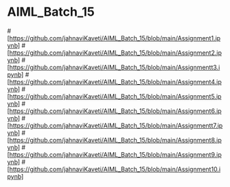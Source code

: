 # AIML_Batch_15
#[https://github.com/jahnaviKaveti/AIML_Batch_15/blob/main/Assignment1.ipynb]
#[https://github.com/jahnaviKaveti/AIML_Batch_15/blob/main/Assignment2.ipynb]
#[https://github.com/jahnaviKaveti/AIML_Batch_15/blob/main/Assignmentt3.ipynb]
#[https://github.com/jahnaviKaveti/AIML_Batch_15/blob/main/Assignment4.ipynb]
#[https://github.com/jahnaviKaveti/AIML_Batch_15/blob/main/Assignment5.ipynb]
#[https://github.com/jahnaviKaveti/AIML_Batch_15/blob/main/Assignment6.ipynb]
#[https://github.com/jahnaviKaveti/AIML_Batch_15/blob/main/Assignmentt7.ipynb]
#[https://github.com/jahnaviKaveti/AIML_Batch_15/blob/main/Assignment8.ipynb]
#[https://github.com/jahnaviKaveti/AIML_Batch_15/blob/main/Assignment9.ipynb]
#[https://github.com/jahnaviKaveti/AIML_Batch_15/blob/main/Assignment10.ipynb]
